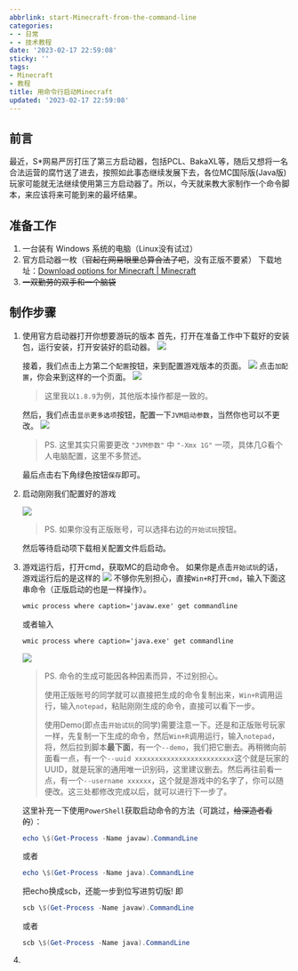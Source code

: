 ```yaml
---
abbrlink: start-Minecraft-from-the-command-line
categories:
- - 日常
- - 技术教程
date: '2023-02-17 22:59:08'
sticky: ''
tags:
- Minecraft
- 教程
title: 用命令行启动Minecraft
updated: '2023-02-17 22:59:08'
---
```


## 前言

最近，S*网易严厉打压了第三方启动器，包括PCL、BakaXL等，随后又想将一名合法运营的腐竹送了进去，按照如此事态继续发展下去，各位MC国际版(Java版)玩家可能就无法继续使用第三方启动器了。所以，今天就来教大家制作一个命令脚本，来应该将来可能到来的最坏结果。

## 准备工作

1. 一台装有 Windows 系统的电脑（Linux没有试过）
2. 官方启动器一枚（~~官起在网易眼里总算合法了吧~~，没有正版不要紧）
   下载地址：[Download options for Minecraft | Minecraft](https://www.minecraft.net/zh-hans/download/alternative)
3. ~~一双勤劳的双手和一个脑袋~~

## 制作步骤

1. 使用官方启动器打开你想要游玩的版本
   首先，打开在准备工作中下载好的安装包，运行安装，打开安装好的启动器。
   ![](https://s-sh-4608-picbucket.oss.dogecdn.com/pic/MCLauncher1.png)

   接着，我们点击上方第二个``配置``按钮，来到配置游戏版本的页面。
   ![](https://s-sh-4608-picbucket.oss.dogecdn.com/pic/MCLauncher2.png)
   点击``加配置``，你会来到这样的一个页面。
   ![](https://s-sh-4608-picbucket.oss.dogecdn.com/pic/MCLauncher3.png)

   > 这里我以``1.8.9``为例，其他版本操作都是一致的。
   >

   然后，我们点击``显示更多选项``按钮，配置一下``JVM启动参数``，当然你也可以不更改。
   ![](https://s-sh-4608-picbucket.oss.dogecdn.com/pic/MCLauncher4.png)

   > PS. 这里其实只需要更改 ``"JVM参数"`` 中 ``"-Xmx 1G"`` 一项，具体几G看个人电脑配置，这里不多赘述。
   >

   最后点击右下角绿色按钮``保存``即可。
2. 启动刚刚我们配置好的游戏

   ![](https://s-sh-4608-picbucket.oss.dogecdn.com/pic/MCLauncher1.png)

   > PS. 如果你没有正版账号，可以选择右边的``开始试玩``按钮。
   >

   然后等待启动项下载相关配置文件后启动。
3. 游戏运行后，打开cmd，获取MC的启动命令。
   如果你是点击``开始试玩``的话，游戏运行后的是这样的
   ![](http://s-sh-4608-picbucket.oss.dogecdn.com/pic/MCLauncher5.png)
   不够你先别担心，直接``Win+R``打开``cmd``，输入下面这串命令（正版启动的也是一样操作）。

   ```cmd
   wmic process where caption='javaw.exe' get commandline
   ```

   或者输入

   ```cmd
   wmic process where caption='java.exe' get commandline
   ```

   ![](https://s-sh-4608-picbucket.oss.dogecdn.com/pic/MCLauncher6.png)

   > PS. 命令的生成可能因各种因素而异，不过别担心。
   >
   > 使用正版账号的同学就可以直接把生成的命令复制出来，``Win+R``调用运行，输入``notepad``，粘贴刚刚生成的命令，直接可以看下一步。
   >
   > 使用Demo(即点击``开始试玩``的同学)需要注意一下。还是和正版账号玩家一样，先复制一下生成的命令，然后``Win+R``调用运行，输入``notepad``，将，然后拉到脚本**最下面**，有一个``--demo``，我们把它删去。再稍微向前面看一点，有一个``--uuid xxxxxxxxxxxxxxxxxxxxxxxxx``这个就是玩家的UUID，就是玩家的通用唯一识别码，这里建议删去。然后再往前看一点，有一个``--username xxxxxx``，这个就是游戏中的名字了，你可以随便改。这三处都修改完成以后，就可以进行下一步了。
   >

   这里补充一下使用``PowerShell``获取启动命令的方法（可跳过，~~给深造者看的~~）：

   ```powershell
   echo \$(Get-Process -Name javaw).CommandLine
   ```

   或者

   ```powershell
   echo \$(Get-Process -Name java).CommandLine
   ```

   把echo换成scb，还能一步到位写进剪切版! 即

   ```powershell
   scb \$(Get-Process -Name javaw).CommandLine
   ```

   或者

   ```powershell
   scb \$(Get-Process -Name java).CommandLine
   ```
4.
